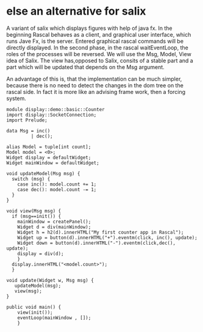 # else an alternative for salix
A variant of salix which displays figures with help of java fx. In the beginning Rascal behaves as a client, and graphical user interface, 
which runs Jave Fx, is the server. Entered graphical rascal commands will be directly displayed. In the second phase, in the rascal waitEventLoop, 
the roles of the processes will be reversed.
We will use the Msg, Model, View idea of Salix. The view has,opposed to Salix, consits of a stable part and a part which will be updated that 
depends on the Msg argument. 

An advantage of this is, that the implementation can be much simpler, because there is no need to detect the changes in the dom tree on 
the rascal side. In fact it is more like an advising frame work, then a forcing system.
```
module display::demo::basic::Counter
import display::SocketConnection;
import Prelude;

data Msg = inc()
         | dec();
         
alias Model = tuple[int count];
Model model = <0>;
Widget display = defaultWidget;
Widget mainWindow = defaultWidget;

void updateModel(Msg msg) {
  switch (msg) {
    case inc(): model.count += 1;
    case dec(): model.count -= 1;
  }
}

void view(Msg msg) {
  if (msg==init()) {
    mainWindow = createPanel();
    Widget d = div(mainWindow);
    Widget h = h2(d).innerHTML("My first counter app in Rascal");  
    Widget up = button(d).innerHTML("+").eventm(click, inc(), update);  
    Widget down = button(d).innerHTML("-").eventm(click,dec(), update);
    display = div(d);
    } 
  display.innerHTML("<model.count>");
  }
  
void update(Widget w, Msg msg) {
   updateModel(msg);
   view(msg);
}

public void main() {
    view(init());
    eventLoop(mainWindow , []); 
    }
```
